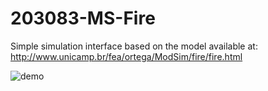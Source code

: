 
# 203083-MS-Fire

Simple simulation interface based on the model available at: http://www.unicamp.br/fea/ortega/ModSim/fire/fire.html
 
![demo](https://media.giphy.com/media/5z2bPPtBRWu63tCcOf/giphy.gif)